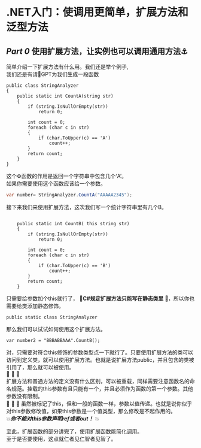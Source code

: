 
# .NET入门：使调用更简单，扩展方法和泛型方法

## ***Part *0**** 使用扩展方法，让实例也可以调用通用方法⚓

简单介绍一下扩展方法有什么用。我们还是举个例子,  
我们还是有请🤖GPT为我们生成一段函数

```Csharp
public class StringAnalyzer
{
    public static int CountA(string str)
    {
        if (string.IsNullOrEmpty(str))
            return 0;

        int count = 0;
        foreach (char c in str)
        {
            if (char.ToUpper(c) == 'A')
                count++;
        }
        return count;
    }
}
```

这个⚙函数的作用是返回一个字符串中包含几个‘A’。  
如果你需要使用这个函数应该给一个参数。

```csharp
var number= StringAnalyzer.CountA("AAAAA2345");
```
接下来我们来使用扩展方法，这次我们写一个统计字符串里有几个B。  

```Csharp

    public static int CountB( this string str)
    {
        if (string.IsNullOrEmpty(str))
            return 0;

        int count = 0;
        foreach (char c in str)
        {
            if (char.ToUpper(c) == 'B')
                count++;
        }
        return count;
    }

```
只需要给参数加个this就行了， 🌸**C#规定扩展方法只能写在静态类里** 🌸，所以你也需要给类添加静态修饰。

```Csharp
public static class StringAnalyzer
```

那么我们可以试试如何使用这个扩展方法。

```Csharp
var number2 = "BBBABBAAA".CountB(); 
```

对，只需要对符合this修饰的参数类型点一下就行了。只要使用扩展方法的类可以访问到定义类，就可以使用扩展方法。也就是说扩展方法public，并且包含的类被引用了，那么就可以被使用。  
   🌮 🌮 🌮  
扩展方法和普通方法的定义没有什么区别，可以被重载，同样需要注意函数名的命名规范。挂载的this参数有且只能有一个，并且必须作为函数的第一个参数。其他参数没有限制。  
   🍥 🍥 🍥
虽然被标记了this，但和一般的函数一样，参数以值传递。也就是说你似乎对this参数修改值，如果this参数是一个值类型，那么修改是不起作用的。  
 💥***你不能对this参数声明ref或者out！*** 💥  


 至此，扩展函数的部分讲完了，使用扩展函数能简化调用。  
 至于是否要使用，这点就仁者见仁智者见智了。